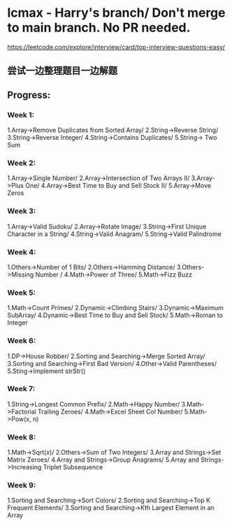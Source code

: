 # lcmax - Harry's branch/ Don't merge to main branch. No PR needed.

https://leetcode.com/explore/interview/card/top-interview-questions-easy/

## 尝试一边整理题目一边解题

## Progress:
### Week 1: 
1.Array->Remove Duplicates from Sorted Array/ 2.String->Reverse String/ 3.String->Reverse Integer/ 4.String->Contains Duplicates/ 5.String-> Two Sum
### Week 2:
1.Array->Single Number/ 2.Array->Intersection of Two Arrays II/ 3.Array->Plus One/ 4.Array->Best Time to Buy and Sell Stock II/ 5.Array->Move Zeros
### Week 3:
1.Array->Valid Sudoku/ 2.Array->Rotate Image/ 3.String->First Unique Character in a String/ 4.String->Valid Anagram/ 5.String->Valid Palindrome
### Week 4:
1.Others->Number of 1 Bits/ 2.Others->Hamming Distance/ 3.Others->Missing Number / 4.Math->Power of Three/ 5.Math->Fizz Buzz
### Week 5:
1.Math->Count Primes/ 2.Dynamic->Climbing Stairs/ 3.Dynamic->Maximum SubArray/ 4.Dynamic->Best Time to Buy and Sell Stock/ 5.Math->Roman to Integer
### Week 6:
1.DP->House Robber/ 2.Sorting and Searching->Merge Sorted Array/ 3.Sorting and Searching->First Bad Version/ 4.Other->Valid Parentheses/ 5.Sting->Implement strStr()
### Week 7:
1.String->Longest Common Prefix/ 2.Math->Happy Number/ 3.Math->Factorial Trailing Zeroes/ 4.Math->Excel Sheet Col Number/ 5.Math->Pow(x, n)
### Week 8:
1.Math->Sqrt(x)/ 2.Others->Sum of Two Integers/ 3.Array and Strings->Set Matrix Zeroes/ 4.Array and Strings->Group Anagrams/ 5.Array and Strings->Increasing Triplet Subsequence
### Week 9:
1.Sorting and Searching->Sort Colors/ 2.Sorting and Searching->Top K Frequent Elements/ 3.Sorting and Searching->Kth Largest Element in an Array
